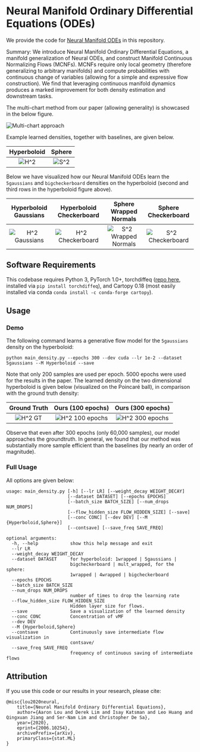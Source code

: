 # Neural Manifold Ordinary Differential Equations (ODEs)

We provide the code for [Neural Manifold ODEs](https://arxiv.org/abs/2006.10254) in this repository.

Summary: We introduce Neural Manifold Ordinary Differential Equations, a manifold generalization of Neural ODEs, and construct Manifold Continuous Normalizing Flows (MCNFs). MCNFs require only local geometry (therefore generalizing to arbitrary manifolds) and compute probabilities with continuous change of variables (allowing for a simple and expressive flow construction). We find that leveraging continuous manifold dynamics produces a marked improvement for both density estimation and downstream tasks.

The multi-chart method from our paper (allowing generality) is showcased in the below figure.

![Multi-chart approach](https://i.imgur.com/TuTFi2n.png)

Example learned densities, together with baselines, are given below.

Hyperboloid             |  Sphere
:-------------------------:|:-------------------------:
![H^2](https://i.imgur.com/xcbMjnK.png)| ![S^2](https://i.imgur.com/JyQYdiL.png)

Below we have visualized how our Neural Manifold ODEs learn the `5gaussians` and `bigcheckerboard` densities on the hyperboloid (second and third rows in the hyperboloid figure above).

Hyperboloid Gaussians             |  Hyperboloid Checkerboard  | Sphere Wrapped Normals | Sphere Checkerboard
:-------------------------:|:-------------------------:|:-------------------------:|:-------------------------:
![H^2 Gaussians](https://media3.giphy.com/media/cItuTOsJxEleHPRL9v/giphy.gif)| ![H^2 Checkerboard](https://media1.giphy.com/media/j3oBJD5inJMSQq2ntI/giphy.gif)| ![S^2 Wrapped Normals](https://media3.giphy.com/media/jmw6pmg9gqClEo7GgY/giphy.gif)| ![S^2 Checkerboard](https://media3.giphy.com/media/ehJlhYPSNHjpEJWE9K/giphy.gif)

<!---hyperboloid gaussians https://media3.giphy.com/media/MF7pSvnQPKmQILKL2V/giphy.gif; hyperboloid checkerboard https://media3.giphy.com/media/cLZ7ImIllgNBvIEftp/giphy.gif --->

## Software Requirements
This codebase requires Python 3, PyTorch 1.0+, torchdiffeq ([repo here](https://github.com/rtqichen/torchdiffeq), installed via `pip install torchdiffeq`), and Cartopy 0.18 (most easily installed via conda ```conda install -c conda-forge cartopy```).

## Usage

### Demo

The following command learns a generative flow model for the `5gaussians` density on the hyperboloid:

```
python main_density.py --epochs 300 --dev cuda --lr 1e-2 --dataset 5gaussians --M Hyperboloid --save
```

Note that only 200 samples are used per epoch. 5000 epochs were used for the results in the paper. The learned density on the two dimensional hyperboloid is given below (visualized on the Poincaré ball), in comparison with the ground truth density:

Ground Truth             |  Ours (100 epochs)         |    Ours (300 epochs)
:-------------------------:|:-------------------------:|:---------------------:
![H^2 GT](https://i.imgur.com/82Dsn4N.png)| ![H^2 100 epochs](https://i.imgur.com/AF3pPVd.png) | ![H^2 300 epochs](https://i.imgur.com/YmaMKHf.png)

Observe that even after 300 epochs (only 60,000 samples), our model approaches the groundtruth. In general, we found that our method was substantially more sample efficient than the baselines (by nearly an order of magnitude). 

### Full Usage

All options are given below:

```
usage: main_density.py [-h] [--lr LR] [--weight_decay WEIGHT_DECAY]
                       [--dataset DATASET] [--epochs EPOCHS]
                       [--batch_size BATCH_SIZE] [--num_drops NUM_DROPS]
                       [--flow_hidden_size FLOW_HIDDEN_SIZE] [--save]
                       [--conc CONC] [--dev DEV] [--M {Hyperboloid,Sphere}]
                       [--contsave] [--save_freq SAVE_FREQ]

optional arguments:
  -h, --help            show this help message and exit
  --lr LR
  --weight_decay WEIGHT_DECAY
  --dataset DATASET     for hyperboloid: 1wrapped | 5gaussians |
                        bigcheckerboard | mult_wrapped, for the sphere:
                        1wrapped | 4wrapped | bigcheckerboard
  --epochs EPOCHS
  --batch_size BATCH_SIZE
  --num_drops NUM_DROPS
                        number of times to drop the learning rate
  --flow_hidden_size FLOW_HIDDEN_SIZE
                        Hidden layer size for flows.
  --save                Save a visualization of the learned density
  --conc CONC           Concentration of vMF
  --dev DEV
  --M {Hyperboloid,Sphere}
  --contsave            Continuously save intermediate flow visualization in
                        contsave/
  --save_freq SAVE_FREQ
                        frequency of continuous saving of intermediate flows
```

## Attribution

If you use this code or our results in your research, please cite:

```
@misc{lou2020neural,
    title={Neural Manifold Ordinary Differential Equations},
    author={Aaron Lou and Derek Lim and Isay Katsman and Leo Huang and Qingxuan Jiang and Ser-Nam Lim and Christopher De Sa},
    year={2020},
    eprint={2006.10254},
    archivePrefix={arXiv},
    primaryClass={stat.ML}
}
```
